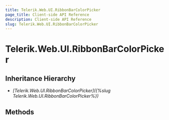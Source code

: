 ```yaml
---
title: Telerik.Web.UI.RibbonBarColorPicker
page_title: Client-side API Reference
description: Client-side API Reference
slug: Telerik.Web.UI.RibbonBarColorPicker
---
```


# Telerik.Web.UI.RibbonBarColorPicker

## Inheritance Hierarchy

* *[Telerik.Web.UI.RibbonBarColorPicker]({%slug Telerik.Web.UI.RibbonBarColorPicker%})*

## Methods